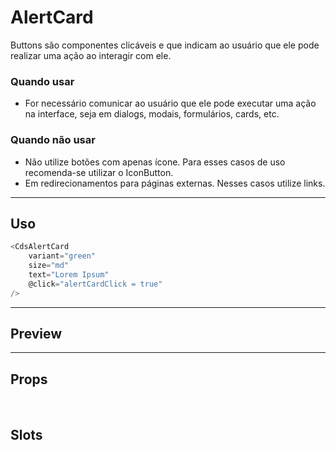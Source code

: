 # AlertCard

Buttons são componentes clicáveis e que indicam ao usuário que ele pode realizar uma ação ao interagir com ele.

### Quando usar

- For necessário comunicar ao usuário que ele pode executar uma ação na interface,
  seja em dialogs, modais, formulários, cards, etc.

### Quando não usar

- Não utilize botões com apenas ícone. Para esses casos de uso recomenda-se utilizar o IconButton.
- Em redirecionamentos para páginas externas. Nesses casos utilize links.

---

## Uso

```js
<CdsAlertCard
	variant="green"
	size="md"
	text="Lorem Ipsum"
	@click="alertCardClick = true"
/>
```

---

## Preview

<PreviewBuilder
	:args
	:component="CdsAlertCard"
/>

---

## Props

<APITable
	name="AlertCard"
	section="props"
/>
<br />

## Slots

<APITable
	name="AlertCard"
	section="slots"
/>

<script setup>
import { ref } from 'vue';
import CdsAlertCard from '@/components/AlertCard.vue';

const args = ref({});
</script>

